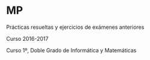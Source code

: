 # MP

Prácticas resueltas y ejercicios de exámenes anteriores

Curso 2016-2017

Curso 1º, Doble Grado de Informática y Matemáticas
